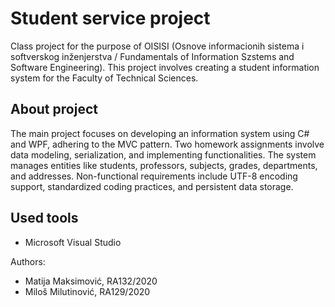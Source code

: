 # Student service project

Class project for the purpose of OISISI (Osnove informacionih sistema i softverskog inženjerstva / Fundamentals of Information Szstems and Software Engineering). This project involves creating a student information system for the Faculty of Technical Sciences.

## About project

The main project focuses on developing an information system using C# and WPF, adhering to the MVC pattern. Two homework assignments involve data modeling, serialization, and implementing functionalities. The system manages entities like students, professors, subjects, grades, departments, and addresses. Non-functional requirements include UTF-8 encoding support, standardized coding practices, and persistent data storage.

## Used tools

- Microsoft Visual Studio

Authors:

- Matija Maksimović, RA132/2020
- Miloš Milutinović, RA129/2020
